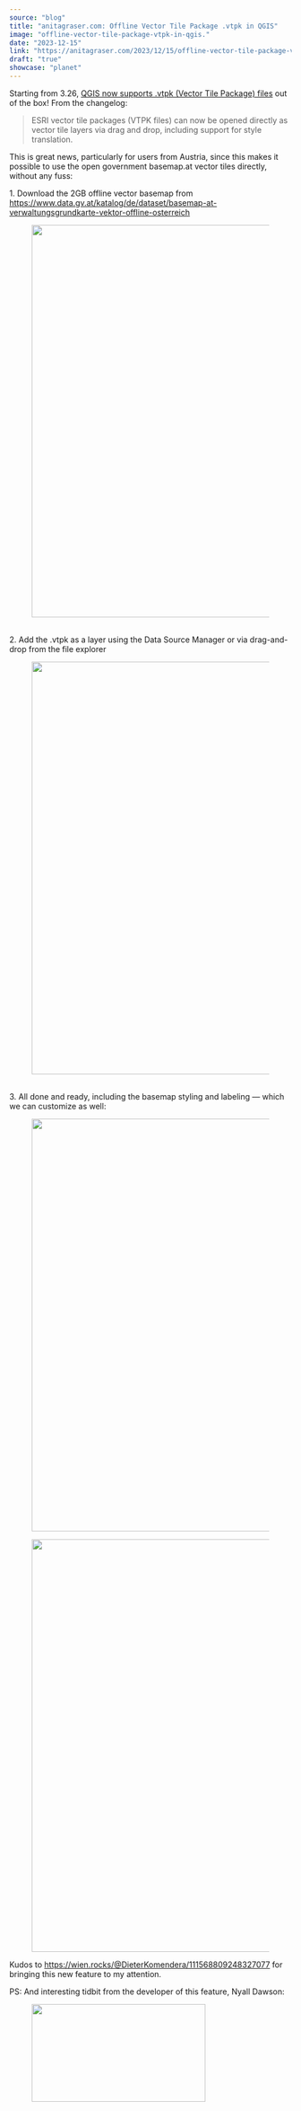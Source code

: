 ```yaml
---
source: "blog"
title: "anitagraser.com: Offline Vector Tile Package .vtpk in QGIS"
image: "offline-vector-tile-package-vtpk-in-qgis."
date: "2023-12-15"
link: "https://anitagraser.com/2023/12/15/offline-vector-tile-package-vtpk-in-qgis/"
draft: "true"
showcase: "planet"
---
```


<p>Starting from 3.26, <a href="https://qgis.org/en/site/forusers/visualchangelog326/index.html#feature-support-reading-esri-vector-tile-packages-vtpk-files-directly">QGIS now supports .vtpk (Vector Tile Package) files</a> out of the box! From the changelog:</p>



<blockquote class="wp-block-quote is-layout-flow wp-block-quote-is-layout-flow">
<p>ESRI vector tile packages (VTPK files) can now be opened directly as vector tile layers via drag and drop, including support for style translation.</p>
</blockquote>



<p>This is great news, particularly for users from Austria, since this makes it possible to use the open government basemap.at vector tiles directly, without any fuss: </p>



<p>1. Download the 2GB offline vector basemap from <a href="https://www.data.gv.at/katalog/de/dataset/basemap-at-verwaltungsgrundkarte-vektor-offline-osterreich">https://www.data.gv.at/katalog/de/dataset/basemap-at-verwaltungsgrundkarte-vektor-offline-osterreich</a><br></p>



<figure class="wp-block-image size-large"><img width="953" height="699" data-attachment-id="8719" data-permalink="https://anitagraser.com/2023/12/15/offline-vector-tile-package-vtpk-in-qgis/image-15-4/" data-orig-file="https://underdark.files.wordpress.com/2023/12/image-15.png" data-orig-size="953,699" data-comments-opened="1" data-image-meta="{&quot;aperture&quot;:&quot;0&quot;,&quot;credit&quot;:&quot;&quot;,&quot;camera&quot;:&quot;&quot;,&quot;caption&quot;:&quot;&quot;,&quot;created_timestamp&quot;:&quot;0&quot;,&quot;copyright&quot;:&quot;&quot;,&quot;focal_length&quot;:&quot;0&quot;,&quot;iso&quot;:&quot;0&quot;,&quot;shutter_speed&quot;:&quot;0&quot;,&quot;title&quot;:&quot;&quot;,&quot;orientation&quot;:&quot;0&quot;}" data-image-title="image-15" data-image-description="" data-image-caption="" data-medium-file="https://underdark.files.wordpress.com/2023/12/image-15.png?w=300" data-large-file="https://underdark.files.wordpress.com/2023/12/image-15.png?w=545" src="https://underdark.files.wordpress.com/2023/12/image-15.png?w=953" alt="" class="wp-image-8719" srcset="https://underdark.files.wordpress.com/2023/12/image-15.png 953w, https://underdark.files.wordpress.com/2023/12/image-15.png?w=150 150w, https://underdark.files.wordpress.com/2023/12/image-15.png?w=300 300w, https://underdark.files.wordpress.com/2023/12/image-15.png?w=768 768w" sizes="(max-width: 953px) 100vw, 953px" /></figure>



<p><br>2. Add the .vtpk as a layer using the Data Source Manager or via drag-and-drop from the file explorer<br></p>



<figure class="wp-block-image size-large"><img width="1024" height="735" data-attachment-id="8721" data-permalink="https://anitagraser.com/2023/12/15/offline-vector-tile-package-vtpk-in-qgis/image-16-4/" data-orig-file="https://underdark.files.wordpress.com/2023/12/image-16.png" data-orig-size="1296,931" data-comments-opened="1" data-image-meta="{&quot;aperture&quot;:&quot;0&quot;,&quot;credit&quot;:&quot;&quot;,&quot;camera&quot;:&quot;&quot;,&quot;caption&quot;:&quot;&quot;,&quot;created_timestamp&quot;:&quot;0&quot;,&quot;copyright&quot;:&quot;&quot;,&quot;focal_length&quot;:&quot;0&quot;,&quot;iso&quot;:&quot;0&quot;,&quot;shutter_speed&quot;:&quot;0&quot;,&quot;title&quot;:&quot;&quot;,&quot;orientation&quot;:&quot;0&quot;}" data-image-title="image-16" data-image-description="" data-image-caption="" data-medium-file="https://underdark.files.wordpress.com/2023/12/image-16.png?w=300" data-large-file="https://underdark.files.wordpress.com/2023/12/image-16.png?w=545" src="https://underdark.files.wordpress.com/2023/12/image-16.png?w=1024" alt="" class="wp-image-8721" srcset="https://underdark.files.wordpress.com/2023/12/image-16.png?w=1024 1024w, https://underdark.files.wordpress.com/2023/12/image-16.png?w=150 150w, https://underdark.files.wordpress.com/2023/12/image-16.png?w=300 300w, https://underdark.files.wordpress.com/2023/12/image-16.png?w=768 768w, https://underdark.files.wordpress.com/2023/12/image-16.png 1296w" sizes="(max-width: 1024px) 100vw, 1024px" /></figure>



<p><br>3. All done and ready, including the basemap styling and labeling &#8212; which we can customize as well: </p>



<figure class="wp-block-image size-large"><img width="1024" height="735" data-attachment-id="8723" data-permalink="https://anitagraser.com/2023/12/15/offline-vector-tile-package-vtpk-in-qgis/image-17-4/" data-orig-file="https://underdark.files.wordpress.com/2023/12/image-17.png" data-orig-size="1296,931" data-comments-opened="1" data-image-meta="{&quot;aperture&quot;:&quot;0&quot;,&quot;credit&quot;:&quot;&quot;,&quot;camera&quot;:&quot;&quot;,&quot;caption&quot;:&quot;&quot;,&quot;created_timestamp&quot;:&quot;0&quot;,&quot;copyright&quot;:&quot;&quot;,&quot;focal_length&quot;:&quot;0&quot;,&quot;iso&quot;:&quot;0&quot;,&quot;shutter_speed&quot;:&quot;0&quot;,&quot;title&quot;:&quot;&quot;,&quot;orientation&quot;:&quot;0&quot;}" data-image-title="image-17" data-image-description="" data-image-caption="" data-medium-file="https://underdark.files.wordpress.com/2023/12/image-17.png?w=300" data-large-file="https://underdark.files.wordpress.com/2023/12/image-17.png?w=545" src="https://underdark.files.wordpress.com/2023/12/image-17.png?w=1024" alt="" class="wp-image-8723" srcset="https://underdark.files.wordpress.com/2023/12/image-17.png?w=1024 1024w, https://underdark.files.wordpress.com/2023/12/image-17.png?w=150 150w, https://underdark.files.wordpress.com/2023/12/image-17.png?w=300 300w, https://underdark.files.wordpress.com/2023/12/image-17.png?w=768 768w, https://underdark.files.wordpress.com/2023/12/image-17.png 1296w" sizes="(max-width: 1024px) 100vw, 1024px" /></figure>



<figure class="wp-block-image size-large"><img loading="lazy" width="1024" height="735" data-attachment-id="8725" data-permalink="https://anitagraser.com/2023/12/15/offline-vector-tile-package-vtpk-in-qgis/image-18-3/" data-orig-file="https://underdark.files.wordpress.com/2023/12/image-18.png" data-orig-size="1296,931" data-comments-opened="1" data-image-meta="{&quot;aperture&quot;:&quot;0&quot;,&quot;credit&quot;:&quot;&quot;,&quot;camera&quot;:&quot;&quot;,&quot;caption&quot;:&quot;&quot;,&quot;created_timestamp&quot;:&quot;0&quot;,&quot;copyright&quot;:&quot;&quot;,&quot;focal_length&quot;:&quot;0&quot;,&quot;iso&quot;:&quot;0&quot;,&quot;shutter_speed&quot;:&quot;0&quot;,&quot;title&quot;:&quot;&quot;,&quot;orientation&quot;:&quot;0&quot;}" data-image-title="image-18" data-image-description="" data-image-caption="" data-medium-file="https://underdark.files.wordpress.com/2023/12/image-18.png?w=300" data-large-file="https://underdark.files.wordpress.com/2023/12/image-18.png?w=545" src="https://underdark.files.wordpress.com/2023/12/image-18.png?w=1024" alt="" class="wp-image-8725" srcset="https://underdark.files.wordpress.com/2023/12/image-18.png?w=1024 1024w, https://underdark.files.wordpress.com/2023/12/image-18.png?w=150 150w, https://underdark.files.wordpress.com/2023/12/image-18.png?w=300 300w, https://underdark.files.wordpress.com/2023/12/image-18.png?w=768 768w, https://underdark.files.wordpress.com/2023/12/image-18.png 1296w" sizes="(max-width: 1024px) 100vw, 1024px" /></figure>



<p>Kudos to <a href="https://wien.rocks/@DieterKomendera/111568809248327077">https://wien.rocks/@DieterKomendera/111568809248327077</a> for bringing this new feature to my attention. </p>



<p>PS: And interesting tidbit from the developer of this feature, Nyall Dawson: </p>



<figure class="wp-block-image size-large"><a href="https://mastodon.social/@nyalld/111587016064879754"><img loading="lazy" width="310" height="174" data-attachment-id="8730" data-permalink="https://anitagraser.com/2023/12/15/offline-vector-tile-package-vtpk-in-qgis/image-19-3/" data-orig-file="https://underdark.files.wordpress.com/2023/12/image-19.png" data-orig-size="310,174" data-comments-opened="1" data-image-meta="{&quot;aperture&quot;:&quot;0&quot;,&quot;credit&quot;:&quot;&quot;,&quot;camera&quot;:&quot;&quot;,&quot;caption&quot;:&quot;&quot;,&quot;created_timestamp&quot;:&quot;0&quot;,&quot;copyright&quot;:&quot;&quot;,&quot;focal_length&quot;:&quot;0&quot;,&quot;iso&quot;:&quot;0&quot;,&quot;shutter_speed&quot;:&quot;0&quot;,&quot;title&quot;:&quot;&quot;,&quot;orientation&quot;:&quot;0&quot;}" data-image-title="image-19" data-image-description="" data-image-caption="" data-medium-file="https://underdark.files.wordpress.com/2023/12/image-19.png?w=300" data-large-file="https://underdark.files.wordpress.com/2023/12/image-19.png?w=310" src="https://underdark.files.wordpress.com/2023/12/image-19.png?w=310" alt="" class="wp-image-8730" srcset="https://underdark.files.wordpress.com/2023/12/image-19.png 310w, https://underdark.files.wordpress.com/2023/12/image-19.png?w=150 150w, https://underdark.files.wordpress.com/2023/12/image-19.png?w=300 300w" sizes="(max-width: 310px) 100vw, 310px" /></a></figure>
